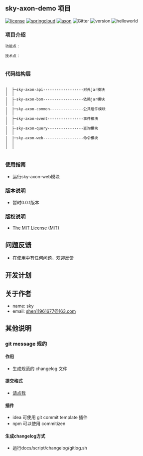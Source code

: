 ## sky-axon-demo 项目
[![license](https://img.shields.io/badge/license-MIT-ff69b4.svg)](https://mit-license.org/license.html)
[![springcloud](https://img.shields.io/badge/springcloud-greenwich-orange.svg)](https://spring.io/projects/spring-cloud)
[![axon](https://img.shields.io/badge/axon-4.2.1-orange.svg)](https://axoniq.io/)
![Gitter](https://img.shields.io/gitter/room/sky-docs/community)
![version](https://img.shields.io/badge/version-0.0.1-blueviolet.svg)
![helloworld](https://img.shields.io/badge/hello-world-blue)


### 项目介绍
```
功能点：
    
技术点：
	
```
### 代码结构层
```

│  ├─sky-axon-api------------------对外jar模块                          
│  │
│  ├─sky-axon-bom------------------依赖jar模块
│  │
│  ├─sky-axon-common---------------公共组件模块
│  │
│  ├─sky-axon-event----------------事件模块
│  │
│  ├─sky-axon-query----------------查询模块
│  │
│  ├─sky-axon-web------------------命令模块
│  │
│  │
    
```

### 使用指南
* 运行sky-axon-web模块

### 版本说明
* 暂时0.0.1版本

### 版权说明
* [The MIT License (MIT)](LICENSE)

## 问题反馈
* 在使用中有任何问题，欢迎反馈

## 开发计划


## 关于作者

* name:  sky 
* email: shen11961677@163.com

## 其他说明

### git message 规约
#### 作用
* 生成规范的 changelog 文件
#### 提交格式
* [请点我](docs/script/changelog/commit.md)
#### 插件
* idea 可使用 git commit template 插件
* npm 可以使用 commitizen

#### 生成changelog方式
* 运行docs/script/changelog/gitlog.sh
